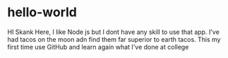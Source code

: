 # hello-world

HI Skank Here, I like Node js but I dont have any skill to use that app.
I've had tacos on the moon adn find them far superior to earth tacos.
This my first time use GitHub and learn again what I've done at college
